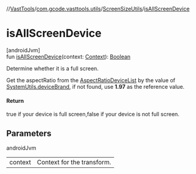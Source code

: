 //[VastTools](../../../index.md)/[com.gcode.vasttools.utils](../index.md)/[ScreenSizeUtils](index.md)/[isAllScreenDevice](is-all-screen-device.md)

# isAllScreenDevice

[androidJvm]\
fun [isAllScreenDevice](is-all-screen-device.md)(context: [Context](https://developer.android.com/reference/kotlin/android/content/Context.html)): [Boolean](https://kotlinlang.org/api/latest/jvm/stdlib/kotlin/-boolean/index.html)

Determine whether it is a full screen.

Get the aspectRatio from the [AspectRatioDeviceList](-aspect-ratio-device-list.md) by the value of [SystemUtils.deviceBrand](../-system-utils/device-brand.md), if not found, use **1.97** as the reference value.

#### Return

true if your device is full screen,false if your device is not full screen.

## Parameters

androidJvm

| | |
|---|---|
| context | Context for the transform. |
